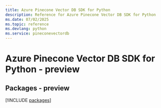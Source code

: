```yaml
---
title: Azure Pinecone Vector DB SDK for Python
description: Reference for Azure Pinecone Vector DB SDK for Python
ms.date: 07/02/2025
ms.topic: reference
ms.devlang: python
ms.service: pineconevectordb
---
```

# Azure Pinecone Vector DB SDK for Python - preview
## Packages - preview
[!INCLUDE [packages](pinecone-vector-db-index.md)]